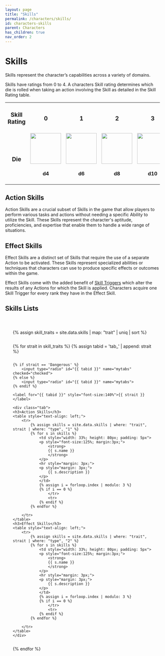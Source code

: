 ```yaml
---
layout: page
title: "Skills"
permalink: /characters/skills/
id: characters-skills
parent: Characters
has_children: true
nav_order: 2
---
```


# Skills

Skills represent the character’s capabilities across a variety of domains.

Skills have ratings from 0 to 4.  A characters Skill rating determines which die is rolled when taking an action involving the Skill as detailed in the Skill Rating table.


<div>
    <table style="text-align: center; border: none;">
        <tr>
            <td><h3>Skill Rating</h3></td>
            <td><h3>0</h3></td>
            <td><h3>1</h3></td>
            <td><h3>2</h3></td>
            <td><h3>3</h3></td>
            <td><h3>4</h3></td>
        </tr>
        <tr>
            <td><h3>Die</h3></td>
            <td><img src="/no1_system/assets/img/d4.png" width="100"><h4>d4</h4></td>
            <td><img src="/no1_system/assets/img/d6.png" width="100"><h4>d6</h4></td>
            <td><img src="/no1_system/assets/img/d8.png" width="100"><h4>d8</h4></td>
            <td><img src="/no1_system/assets/img/d10.png" width="100"><h4>d10</h4></td>
            <td><img src="/no1_system/assets/img/d12.png" width="100"><h4>d12</h4></td>
        </tr>
    </table>
</div>



## Action Skills
Action Skills are a crucial subset of Skills in the game that allow players to perform various tasks and actions without needing a specific Ability to utilize the Skill. These Skills represent the character's aptitude, proficiencies, and expertise that enable them to handle a wide range of situations.

## Effect Skills 
Effect Skills are a distinct set of Skills that require the use of a separate Action to be activated. These Skills represent specialized abilities or techniques that characters can use to produce specific effects or outcomes within the game.

Effect Skills come with the added benefit of [Skill Triggers](/no1_system/characters/skills/skill_triggers) which alter the results of any Actions for which the Skill is applied.  Characters acquire one Skill Trigger for every rank they have in the Effect Skill.

## Skills Lists

<div class="mytabs">

{% assign skill_traits = site.data.skills | map: "trait" | uniq | sort %} 

{% for strait in skill_traits %}
    {% assign tabid = 'tab_' | append: strait %}

    {% if strait == 'Dangerous' %}
        <input type="radio" id="{{ tabid }}" name="mytabs" checked="checked">
    {% else %}
        <input type="radio" id="{{ tabid }}" name="mytabs">
    {% endif %}

    <label for="{{ tabid }}" style="font-size:140%">{{ strait }}</label>

    <div class="tab">
    <h3>Action Skills</h3>
    <table style="text-align: left;">
        <tr>
            {% assign skills = site.data.skills | where: "trait", strait | where: "type", "1" %}
            {% for s in skills %}
                <td style="width: 33%; height: 80px; padding: 5px">
                <p style="font-size:125%; margin:3px;">
                    <strong>
                    {{ s.name }}
                    </strong>
                </p>
                <hr style="margin: 3px;">
                <p style="margin: 3px;">
                    {{ s.description }}
                </p>
                </td>
                {% assign i = forloop.index | modulo: 3 %}
                {% if i == 0 %}
                    </tr>
                    <tr>
                {% endif %}
            {% endfor %}

        </tr>
    </table>
    <h3>Effect Skills</h3>
    <table style="text-align: left;">
        <tr>
            {% assign skills = site.data.skills | where: "trait", strait | where: "type", "2" %}
            {% for s in skills %}
                <td style="width: 33%; height: 80px; padding: 5px">
                <p style="font-size:125%; margin:3px;">
                    <strong>
                    {{ s.name }}
                    </strong>
                </p>
                <hr style="margin: 3px;">
                <p style="margin: 3px;">
                    {{ s.description }}
                </p>
                </td>
                {% assign i = forloop.index | modulo: 3 %}
                {% if i == 0 %}
                    </tr>
                    <tr>
                {% endif %}
            {% endfor %}

        </tr>
    </table>
    </div>

{% endfor %}

</div>


<style>
 
.mytabs {
    display: flex;
    flex-wrap: wrap;
    margin: 0px auto;
    padding: 25px;
}
.mytabs input[type="radio"] {
    display: none;
}

.mytabs label {
    padding: 25px;
    font-weight: bold;
}

.mytabs .tab {
    width: 100%;
    padding: 0px;
    order: 1;
    display: none;
}
.mytabs .tab h2 {
    font-size: 3em;
}

.mytabs input[type='radio']:checked + label + .tab {
    display: block;
}

.mytabs input[type="radio"]:checked + label {
    background: #444985;
}
</style>